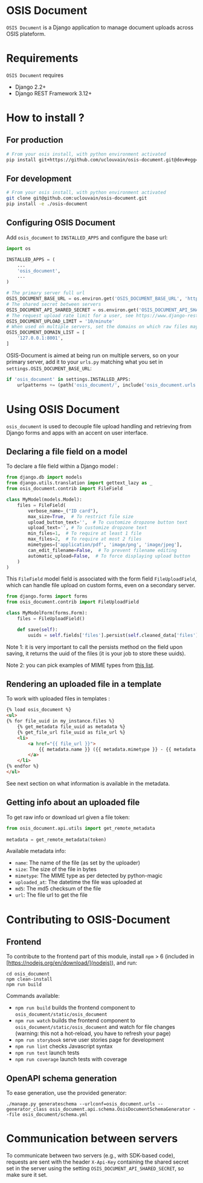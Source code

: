 # OSIS Document

`OSIS Document` is a Django application to manage document uploads across OSIS plateform.

# Requirements

`OSIS Document` requires

- Django 2.2+
- Django REST Framework 3.12+


# How to install ?

## For production

```bash
# From your osis install, with python environment activated
pip install git+https://github.com/uclouvain/osis-document.git@dev#egg=osis_document
```

## For development

```bash
# From your osis install, with python environment activated
git clone git@github.com:uclouvain/osis-document.git
pip install -e ./osis-document
```

## Configuring OSIS Document

Add `osis_document` to `INSTALLED_APPS` and configure the base url:

```python
import os

INSTALLED_APPS = (
    ...
    'osis_document',
    ...
)

# The primary server full url
OSIS_DOCUMENT_BASE_URL = os.environ.get('OSIS_DOCUMENT_BASE_URL', 'https://yourserver.com/osis_document/')
# The shared secret between servers
OSIS_DOCUMENT_API_SHARED_SECRET = os.environ.get('OSIS_DOCUMENT_API_SHARED_SECRET', 'change-this-secret')
# The request upload rate limit for a user, see https://www.django-rest-framework.org/api-guide/throttling/#setting-the-throttling-policy
OSIS_DOCUMENT_UPLOAD_LIMIT = '10/minute'
# When used on multiple servers, set the domains on which raw files may be displayed (for Content Security Policy)
OSIS_DOCUMENT_DOMAIN_LIST = [
    '127.0.0.1:8001',
]
```

OSIS-Document is aimed at being run on multiple servers, so on your primary server, add it to your `urls.py` 
matching what you set in `settings.OSIS_DOCUMENT_BASE_URL`:

```python
if 'osis_document' in settings.INSTALLED_APPS:
    urlpatterns += (path('osis_document/', include('osis_document.urls')), )
```


# Using OSIS Document

`osis_document` is used to decouple file upload handling and retrieving from Django forms and apps with an accent on user interface.

## Declaring a file field on a model

To declare a file field within a Django model :

```python
from django.db import models
from django.utils.translation import gettext_lazy as _
from osis_document.contrib import FileField

class MyModel(models.Model):
    files = FileField(
        verbose_name=_("ID card"),
        max_size=True,  # To restrict file size
        upload_button_text='',  # To customize dropzone button text
        upload_text='', # To customize dropzone text
        min_files=1,  # To require at least 1 file
        max_files=2,  # To require at most 2 files
        mimetypes=['application/pdf', 'image/png', 'image/jpeg'],
        can_edit_filename=False,  # To prevent filename editing
        automatic_upload=False,  # To force displaying upload button
    )
)
```

This `FileField` model field is associated with the form field `FileUploadField`, which can handle file upload on 
custom forms, even on a secondary server.

```python
from django.forms import forms
from osis_document.contrib import FileUploadField

class MyModelForm(forms.Form):
    files = FileUploadField()

    def save(self):
        uuids = self.fields['files'].persist(self.cleaned_data['files'])
```

Note 1: it is very important to call the persists method on the field upon saving, it returns the uuid of the files (it is your job to store these uuids).

Note 2: you can pick examples of MIME types from [this list](<https://developer.mozilla.org/fr/docs/Web/HTTP/Basics_of_HTTP/MIME_types/Common_types>).

## Rendering an uploaded file in a template

To work with uploaded files in templates :

```html
{% load osis_document %}
<ul>
{% for file_uuid in my_instance.files %}
    {% get_metadata file_uuid as metadata %}
    {% get_file_url file_uuid as file_url %}
    <li>
        <a href="{{ file_url }}">
            {{ metadata.name }} ({{ metadata.mimetype }} - {{ metadata.size|filesizeformat }})
        </a>
    </li>
{% endfor %}
</ul>
```

See next section on what information is available in the metadata.

## Getting info about an uploaded file

To get raw info or download url given a file token:

```python
from osis_document.api.utils import get_remote_metadata
 
metadata = get_remote_metadata(token)
```

Available metadata info:

- `name`: The name of the file (as set by the uploader)
- `size`: The size of the file in bytes
- `mimetype`: The MIME type as per detected by python-magic
- `uploaded_at`: The datetime the file was uploaded at
- `md5`: The md5 checksum of the file
- `url`: The file url to get the file


# Contributing to OSIS-Document

## Frontend

To contribute to the frontend part of this module, install `npm` > 6 (included in [https://nodejs.org/en/download/](nodejs)), and run:
```console
cd osis_document
npm clean-install
npm run build
```

Commands available:
 - `npm run build` builds the frontend component to `osis_document/static/osis_document`
 - `npm run watch` builds the frontend component to `osis_document/static/osis_document` and watch for file changes (warning: this not a hot-reload, you have to refresh your page)
 - `npm run storybook` serve user stories page for development
 - `npm run lint` checks Javascript syntax
 - `npm run test` launch tests
 - `npm run coverage` launch tests with coverage

## OpenAPI schema generation

To ease generation, use the provided generator:
```console
./manage.py generateschema --urlconf=osis_document.urls --generator_class osis_document.api.schema.OsisDocumentSchemaGenerator --file osis_document/schema.yml
```

# Communication between servers

To communicate between two servers (e.g., with SDK-based code), requests are sent with the header `X-Api-Key`
containing the shared secret set in the server using the setting `OSIS_DOCUMENT_API_SHARED_SECRET`, so make sure it set. 
